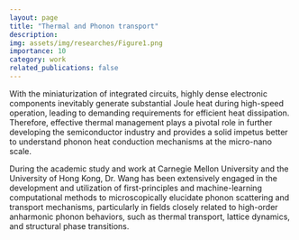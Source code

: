 ```yaml
---
layout: page
title: "Thermal and Phonon transport"
description:  
img: assets/img/researches/Figure1.png
importance: 10
category: work
related_publications: false
---
```



With the miniaturization of integrated circuits, highly dense electronic components inevitably generate substantial Joule heat during high-speed operation, leading to demanding requirements for efficient heat dissipation. Therefore, effective thermal management plays a pivotal role in further developing the semiconductor industry and provides a solid impetus better to understand phonon heat conduction mechanisms at the micro-nano scale.

During the academic study and work at Carnegie Mellon University and the University of Hong Kong, Dr. Wang has been extensively engaged in the development and utilization of first-principles and machine-learning computational methods to microscopically elucidate phonon scattering and transport mechanisms, particularly in fields closely related to high-order anharmonic phonon behaviors, such as thermal transport, lattice dynamics, and structural phase transitions.
 

